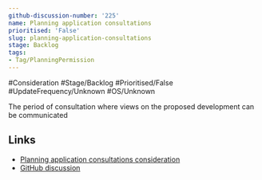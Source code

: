 ```yaml
---
github-discussion-number: '225'
name: Planning application consultations
prioritised: 'False'
slug: planning-application-consultations
stage: Backlog
tags:
- Tag/PlanningPermission
---
```


#Consideration #Stage/Backlog #Prioritised/False #UpdateFrequency/Unknown #OS/Unknown

The period of consultation where views on the proposed development can be communicated

## Links

* [Planning application consultations consideration](https://design.planning.data.gov.uk/planning-consideration/planning-application-consultations)
* [GitHub discussion](https://github.com/digital-land/data-standards-backlog/discussions/225)